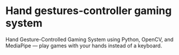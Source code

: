# Hand gestures-controller gaming system
Hand Gesture-Controlled Gaming System using Python, OpenCV, and MediaPipe — play games with your hands instead of a keyboard.
